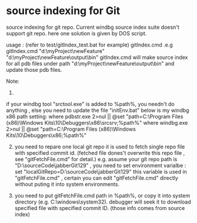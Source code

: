 # source indexing for Git
source indexing for git repo. 
Current windbg source index suite doesn't support git repo. here one solution is given by DOS script.

usage : (refer to test/gitIndex_test.bat for example)
gitIndex.cmd <sourceCodeDir> <pdbFilesDirPath>
.e.g 
gitIndex.cmd "d:\myProject\newFeature" "d:\myProject\newFeature\output\bin"
gitIndex.cmd will make source index for all pdb files under path "d:\myProject\newFeature\output\bin" and update those pdb files.

Note:

1.
if your windbg tool "srctool.exe" is added to %path%, you needn't do anything , else you need to update the file "initEnv.bat"
below is my windbg x86 path setting:
where pdbstr.exe 2>nul || @set "path=C:\Program Files (x86)\Windows Kits\10\Debuggers\x86\srcsrv;%path%"
where windbg.exe 2>nul || @set "path=C:\Program Files (x86)\Windows Kits\10\Debuggers\x86;%path%"

2. you need to repare one local git repo
it is used to fetch single repo file with specified commit id. (fetched file dones't overwrite this repo file , see "gitFetchFile.cmd" for detail.)
e.g.  assume your git repo path is "D:\sourceCode\jabberGit129" , you need to set environment varialbe :
set "localGitRepo=D:\sourceCode\jabberGit129"
this variable is used in "gitFetchFile.cmd" , certain you can edit "gitFetchFile.cmd" directly without puting it into system environments.

3. you need to put gitFetchFile.cmd path in %path%, or copy it into system directory (e.g. C:\windows\system32).
debugger will seek it to download specified file with specified commit ID. (those info comes from source index)


